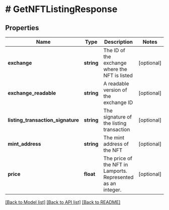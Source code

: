 # # GetNFTListingResponse

## Properties

Name | Type | Description | Notes
------------ | ------------- | ------------- | -------------
**exchange** | **string** | The ID of the exchange where the NFT is listed | [optional]
**exchange_readable** | **string** | A readable version of the exchange ID | [optional]
**listing_transaction_signature** | **string** | The signature of the listing transaction | [optional]
**mint_address** | **string** | The mint address of the NFT | [optional]
**price** | **float** | The price of the NFT in Lamports. Represented as an integer. | [optional]

[[Back to Model list]](../../README.md#models) [[Back to API list]](../../README.md#endpoints) [[Back to README]](../../README.md)
